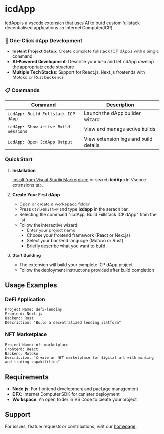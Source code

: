 # icdApp
icdApp is a vscode extension that uses AI to build custom fullstack decentralised applications on Internet Computer(ICP).

### 🚀 One-Click dApp Development
- **Instant Project Setup**: Create complete fullstack ICP dApps with a single command
- **AI-Powered Development**: Describe your idea and let icdApp develop the appropriate code structure
- **Multiple Tech Stacks**: Support for React.js, Next.js frontends with Motoko or Rust backends

### 📋 Commands

| Command | Description |
|---------|-------------|
| `icdApp: Build Fullstack ICP dApp` | Launch the dApp builder wizard |
| `icdApp: Show Active Build Sessions` | View and manage active builds |
| `icdApp: Open IcdApp Output` | View extension logs and build details |

### Quick Start
1. **Installation**

    [Install from Visual Studio Marketplace](https://marketplace.visualstudio.com/items?itemName=raseai.icdapp) or search **icdApp** in Vscode extensions tab.

2. **Create Your First dApp**
   - Open or create a workspace folder
   - Press `Ctrl+Shift+P` and type **icdapp** in the serach bar.
   - Selecting the command "icdApp: Build Fullstack ICP dApp" from the list
   - Follow the interactive wizard:
     - Enter your project name
     - Choose your frontend framework (React or Next.js)
     - Select your backend language (Motoko or Rust)
     - Briefly describe what you want to build

3. **Start Building**
   - The extension will build your complete ICP dApp project
   - Follow the deployment instructions provided after build completion


## Usage Examples

### DeFi Application
```
Project Name: defi-lending
Frontend: Next.js
Backend: Rust
Description: "Build a decentralized lending platform"
```

### NFT Marketplace
```
Project Name: nft-marketplace
Frontend: React
Backend: Motoko
Description: "Create an NFT marketplace for digital art with minting and trading capabilities"
```

## Requirements

- **Node.js**: For frontend development and package management
- **DFX**: Internet Computer SDK for canister deployment
- **Workspace**: An open folder in VS Code to create your project

## Support

For issues, feature requests or contributions, visit our [homepage](https://g53tt-xyaaa-aaaam-aenbq-cai.icp0.io/#).
